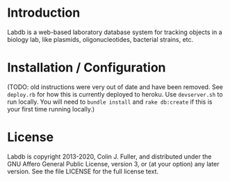 # Introduction

Labdb is a web-based laboratory database system for tracking objects in a biology lab, like plasmids, oligonucleotides, bacterial strains, etc.

# Installation / Configuration

(TODO: old instructions were very out of date and have been removed.  See `deploy.rb` for how this is currently deployed to heroku.  Use `devserver.sh` to run locally.  You will need to `bundle install` and `rake db:create` if this is your first time running locally.)

# License

Labdb is copyright 2013-2020, Colin J. Fuller, and distributed under the GNU
Affero General Public License, version 3, or (at your option) any later
version. See the file LICENSE for the full license text.




